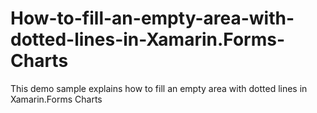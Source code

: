 # How-to-fill-an-empty-area-with-dotted-lines-in-Xamarin.Forms-Charts
This demo sample explains how to fill an empty area with dotted lines in Xamarin.Forms Charts

